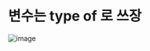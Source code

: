 # 변수는 type of 로 쓰장

![image](https://user-images.githubusercontent.com/85022962/133739511-417eb005-8008-4170-a563-10a469741990.png)
